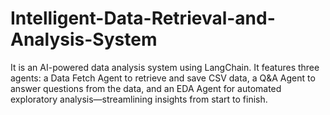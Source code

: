 # Intelligent-Data-Retrieval-and-Analysis-System
It is an AI-powered data analysis system using LangChain. It features three agents: a Data Fetch Agent to retrieve and save CSV data, a Q&amp;A Agent to answer questions from the data, and an EDA Agent for automated exploratory analysis—streamlining insights from start to finish.
